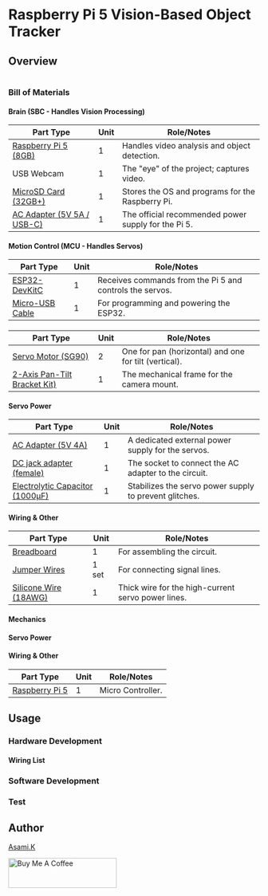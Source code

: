# Raspberry Pi 5 Vision-Based Object Tracker

## Overview




![]()


### Bill of Materials

#### Brain (SBC - Handles Vision Processing)

| Part Type                      | Unit | Role/Notes                                          |
| ------------------------------ | ---- | --------------------------------------------------- |
| [Raspberry Pi 5 (8GB)](https://amzn.to/4nJZyFh  )       | 1    | Handles video analysis and object detection.        |
| USB Webcam                 | 1    | The "eye" of the project; captures video.           |
| [MicroSD Card (32GB+)](https://amzn.to/44pHdFS  )       | 1    | Stores the OS and programs for the Raspberry Pi.    |
| [AC Adapter (5V 5A / USB-C)](https://amzn.to/46CusZR) | 1    | The official recommended power supply for the Pi 5. |

#### Motion Control (MCU - Handles Servos)

| Part Type                                  | Unit | Role/Notes                                               |
| ------------------------------------------ | ---- | -------------------------------------------------------- |
| [ESP32-DevKitC](https://amzn.to/4jV1hnT)   | 1    | Receives commands from the Pi 5 and controls the servos. |
| [Micro-USB Cable](https://amzn.to/44ZoEZa) | 1    | For programming and powering the ESP32.                  |


#### 

| Part Type                                               | Unit | Role/Notes                                            |
| ------------------------------------------------------- | ---- | ----------------------------------------------------- |
| [Servo Motor (SG90)](https://amzn.to/3TUevqn)           | 2    | One for pan (horizontal) and one for tilt (vertical). |
| [2-Axis Pan-Tilt Bracket Kit)](https://amzn.to/44J3H3s) | 1    | The mechanical frame for the camera mount.            |


#### Servo Power

| Part Type                                                  | Unit | Role/Notes                                             |
| ---------------------------------------------------------- | ---- | ------------------------------------------------------ |
| [AC Adapter (5V 4A)](https://amzn.to/4lOymDh)              | 1    | A dedicated external power supply for the servos.      |
| [DC jack adapter (female)](https://amzn.to/3IdZI7k)        | 1    | The socket to connect the AC adapter to the circuit.   |
| [Electrolytic Capacitor (1000µF)](https://amzn.to/45ZOWLQ) | 1    | Stabilizes the servo power supply to prevent glitches. |


#### Wiring & Other

| Part Type                                        | Unit  | Role/Notes                                         |
| ------------------------------------------------ | ----- | -------------------------------------------------- |
| [Breadboard](https://amzn.to/40bMzlk)            | 1     | For assembling the circuit.                        |
| [Jumper Wires](https://amzn.to/45voWYC)          | 1 set | For connecting signal lines.                       |
| [Silicone Wire (18AWG)](https://amzn.to/4lMv2sr) | 1     | Thick wire for the high-current servo power lines. |


#### Mechanics


#### Servo Power


#### Wiring & Other

| Part Type                                                  | Unit  | Role/Notes                                            |
| ---------------------------------------------------------- | ----- | ----------------------------------------------------- |
| [Raspberry Pi 5](https://amzn.to/4jV1hnT)                  | 1     | Micro Controller.                                     |


## Usage

### Hardware Development

<!-- -  Wire it according to [Arduino_Uno_Interactive_Servo_Light_bb.png](https://github.com/asamiile/diy-electronics/blob/main/Arduino_Uno_Interactive_Servo_Light/diagrams/Arduino_Uno_Interactive_Servo_Light_bb.png) -->


#### Wiring List

<!-- - **Power Setup**
  - Arduino `5V` pin → Breadboard's Positive `(+)` Rail
  - Arduino `GND` pin → Breadboard's Negative `(-)` Rail
- **Servo Motor**
  - Signal wire (Orange/Yellow) → Arduino Pin `9`
  - Power wire (Red) → Breadboard's Positive `(+)` Rail
  - Ground wire (Brown/Black) → Breadboard's Negative `(-)` Rail
- **Potentiometer**
  - Center pin → Arduino Pin `A0`
  - One outer pin → Breadboard's Positive `(+)` Rail
  - Other outer pin → Breadboard's Negative `(-)` Rail
- **RGB LED (Common Cathode)**
  - Longest leg (Cathode) → Breadboard's Negative `(-)` Rail
  - Red leg → Resistor → Arduino Pin `11`
  - Green leg → Resistor → Arduino Pin `10`
  - Blue leg → Resistor → Arduino Pin `5` -->


### Software Development

<!-- 1. Open the Arduino IDE.
2. The `<Servo.h>` library required for this project comes pre-installed.
3. Open the project sketch file and upload it to your Arduino Uno. -->


### Test

<!-- 1. Connect the Arduino to your computer via USB to power the circuit.
2. Turn the potentiometer knob.
3. Confirm that the servo motor rotates smoothly and that the RGB LED changes color as you turn the knob. -->


## Author

[Asami.K](https://asami.tokyo/)

<a href="https://www.buymeacoffee.com/asamiile" target="_blank"><img src="https://cdn.buymeacoffee.com/buttons/v2/default-yellow.png" alt="Buy Me A Coffee" style="height: 60px !important;width: 217px !important;" ></a>
